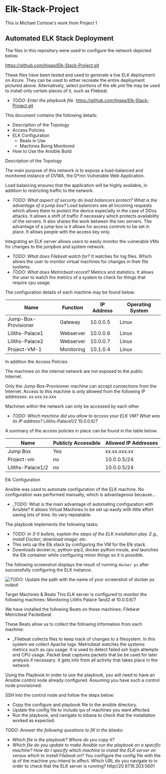 # Elk-Stack-Project
This is Michael Cortese's work from Project 1
## Automated ELK Stack Deployment

The files in this repository were used to configure the network depicted below.

https://github.com/higag/Elk-Stack-Project.git

These files have been tested and used to generate a live ELK deployment on Azure. They can be used to either recreate the entire deployment pictured above. Alternatively, select portions of the elk.yml file may be used to install only certain pieces of it, such as Filebeat.

  - _TODO: Enter the playbook file._
https://github.com/higag/Elk-Stack-Project.git

This document contains the following details:
- Description of the Topology
- Access Policies
- ELK Configuration
  - Beats in Use
  - Machines Being Monitored
- How to Use the Ansible Build


Description of the Topology

The main purpose of this network is to expose a load-balanced and monitored instance of DVWA, the D*mn Vulnerable Web Application.

Load balancing ensures that the application will be highly available, in addition to restricting traffic to the network.
- _TODO: What aspect of security do load balancers protect? What is the advantage of a jump box?_
Load balancers see all incoming requests which allows them to protect the device especially in the case of DDos attacks. It allows a shift of traffic if necessary which protects availability of the servers. It also shares the work between the two servers. The advantage of a jump box is it allows for access controls to be set in place. It allows people with the access key only. 

Integrating an ELK server allows users to easily monitor the vulnerable VMs for changes to the jumpbox and system network.
- _TODO: What does Filebeat watch for?_ It watches for log files. Which allows the user to monitor virtual machines for changes in their file systems.
- _TODO: What does Metricbeat record?_ Metrics and statistics. It allows the user to watch the metrics of a system to check for things that require cpu usage.

The configuration details of each machine may be found below.

| Name     | Function | IP Address | Operating System |
|----------|----------|------------|------------------|
| Jump-Box-Provisioner | Gateway  | 10.0.0.5   | Linux            |
|Liliths-Palace1     |  Webserver  |   10.0.0.6  |   Linux   |
| Liliths-Palace2     |    Webserver|  10.0.0.7 |  Linux  |
| Project-VM-1     |     Monitoring     |  10.1.0.4| Linux   |

In addition the 
Access Policies

The machines on the internal network are not exposed to the public Internet.

Only the Jump-Box-Provisioner machine can accept connections from the Internet. Access to this machine is only allowed from the following IP addresses:
xx.xxx.xx.xxx

Machines within the network can only be accessed by each other
- _TODO: Which machine did you allow to access your ELK VM? What was its IP address?_
Liliths-Palace1/2 10.0.0.6/7

A summary of the access policies in place can be found in the table below.

| Name     | Publicly Accessible | Allowed IP Addresses |
|----------|---------------------|----------------------|
| Jump Box | Yes  | xx.xx.xxx.xx  |
| Project-vm|  no  |  10.0.0.5/24 |
|  Liliths-Palace1/2|   no |  10.0.0.5/24 |

Elk Configuration

Ansible was used to automate configuration of the ELK machine. No configuration was performed manually, which is advantageous because...
- _TODO: What is the main advantage of automating configuration with Ansible?
It allows Virtual Machines to be set up easily with little effort saving lots of time. Its very repeatable.

The playbook implements the following tasks:
- _TODO: In 3-5 bullets, explain the steps of the ELK installation play. E.g., install Docker; download image; etc._
- This sets up the Elk stack by configuring the VM for the Elk stack.
-  Downloads docker.io, python-pip3, docker python moule, and launches the Elk container while configuring minor things so it is possible.

The following screenshot displays the result of running `docker ps` after successfully configuring the ELK instance.

![TODO: Update the path with the name of your screenshot of docker ps output](Images/docker_ps_output.png)

Target Machines & Beats
This ELK server is configured to monitor the following machines:
Monitoring Liliths Palace 1and2 at 10.0.0.6/7

We have installed the following Beats on these machines:
Filebeat
Metricbeat
Packetbeat

These Beats allow us to collect the following information from each machine:
- _Filebeat collects files to keep track of changes to a filesystem. In this system we collect Apache logs.
Metricbeat watches the systems metrics such as cpu usage. It is used to detect failed ssh login attempts and CPU usage.
Packet beat captures packets that be be used for later analysis if necessary. It gets info from all activity that takes place in the network.

Using the Playbook
In order to use the playbook, you will need to have an Ansible control node already configured. Assuming you have such a control node provisioned:

SSH into the control node and follow the steps below:
- Copy the configure and playbook file to the ansible directory. 
- Update the config file to include ips of machines you want affected.
- Run the playbook, and navigate to kibana to check that the installation worked as expected.

_TODO: Answer the following questions to fill in the blanks:_
- _Which file is the playbook? Where do you copy it?_
- _Which file do you update to make Ansible run the playbook on a specific machine? How do I specify which machine to install the ELK server on versus which to install Filebeat on?_ You configure the config file with the ip of the machine you intend to affect.
Which URL do you navigate to in order to check that the ELK server is running? http//20.97.16.203:5601

